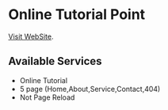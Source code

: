 # Online Tutorial Point

[Visit WebSite](https://github.com/facebook/create-react-app).

## Available Services
- Online Tutorial 
- 5 page (Home,About,Service,Contact,404)
- Not Page Reload